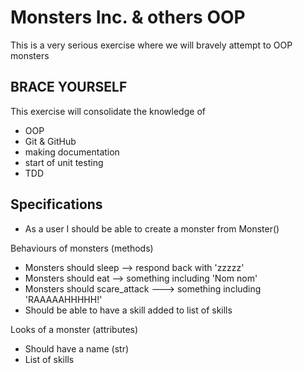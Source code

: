 # Monsters Inc. & others OOP
This is a very serious exercise where we will bravely attempt to OOP monsters

## BRACE YOURSELF

This exercise will consolidate the knowledge of
- OOP
- Git & GitHub
- making documentation
- start of unit testing
- TDD

## Specifications

- As a user I should be able to create a monster from Monster()

Behaviours of monsters (methods)
- Monsters should sleep --> respond back with 'zzzzz'
- Monsters should eat --> something including 'Nom nom'
- Monsters should scare_attack ---> something including 'RAAAAAHHHHH!'
- Should be able to have a skill added to list of skills

Looks of a monster (attributes)
- Should have a name (str)
- List of skills
